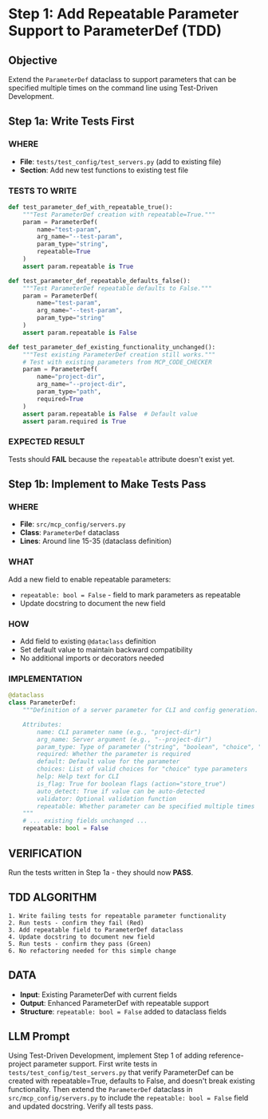 # Step 1: Add Repeatable Parameter Support to ParameterDef (TDD)

## Objective
Extend the `ParameterDef` dataclass to support parameters that can be specified multiple times on the command line using Test-Driven Development.

## Step 1a: Write Tests First

### WHERE
- **File**: `tests/test_config/test_servers.py` (add to existing file)
- **Section**: Add new test functions to existing test file

### TESTS TO WRITE
```python
def test_parameter_def_with_repeatable_true():
    """Test ParameterDef creation with repeatable=True."""
    param = ParameterDef(
        name="test-param",
        arg_name="--test-param", 
        param_type="string",
        repeatable=True
    )
    assert param.repeatable is True

def test_parameter_def_repeatable_defaults_false():
    """Test ParameterDef repeatable defaults to False."""
    param = ParameterDef(
        name="test-param",
        arg_name="--test-param",
        param_type="string"
    )
    assert param.repeatable is False

def test_parameter_def_existing_functionality_unchanged():
    """Test existing ParameterDef creation still works."""
    # Test with existing parameters from MCP_CODE_CHECKER
    param = ParameterDef(
        name="project-dir",
        arg_name="--project-dir",
        param_type="path",
        required=True
    )
    assert param.repeatable is False  # Default value
    assert param.required is True
```

### EXPECTED RESULT
Tests should **FAIL** because the `repeatable` attribute doesn't exist yet.

## Step 1b: Implement to Make Tests Pass

### WHERE
- **File**: `src/mcp_config/servers.py`
- **Class**: `ParameterDef` dataclass
- **Lines**: Around line 15-35 (dataclass definition)

### WHAT
Add a new field to enable repeatable parameters:
- `repeatable: bool = False` - field to mark parameters as repeatable
- Update docstring to document the new field

### HOW
- Add field to existing `@dataclass` definition
- Set default value to maintain backward compatibility
- No additional imports or decorators needed

### IMPLEMENTATION
```python
@dataclass
class ParameterDef:
    """Definition of a server parameter for CLI and config generation.

    Attributes:
        name: CLI parameter name (e.g., "project-dir")
        arg_name: Server argument (e.g., "--project-dir")
        param_type: Type of parameter ("string", "boolean", "choice", "path")
        required: Whether the parameter is required
        default: Default value for the parameter
        choices: List of valid choices for "choice" type parameters
        help: Help text for CLI
        is_flag: True for boolean flags (action="store_true")
        auto_detect: True if value can be auto-detected
        validator: Optional validation function
        repeatable: Whether parameter can be specified multiple times
    """
    # ... existing fields unchanged ...
    repeatable: bool = False
```

## VERIFICATION
Run the tests written in Step 1a - they should now **PASS**.

## TDD ALGORITHM
```
1. Write failing tests for repeatable parameter functionality
2. Run tests - confirm they fail (Red)
3. Add repeatable field to ParameterDef dataclass
4. Update docstring to document new field
5. Run tests - confirm they pass (Green)
6. No refactoring needed for this simple change
```

## DATA
- **Input**: Existing ParameterDef with current fields
- **Output**: Enhanced ParameterDef with repeatable support
- **Structure**: `repeatable: bool = False` added to dataclass fields

## LLM Prompt
Using Test-Driven Development, implement Step 1 of adding reference-project parameter support. First write tests in `tests/test_config/test_servers.py` that verify ParameterDef can be created with repeatable=True, defaults to False, and doesn't break existing functionality. Then extend the `ParameterDef` dataclass in `src/mcp_config/servers.py` to include the `repeatable: bool = False` field and updated docstring. Verify all tests pass.
